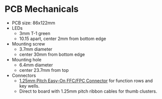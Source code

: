 # PCB Mechanicals

* PCB size: 86x122mm
* LEDs
  * 3mm T-1 green
  * 10.15 apart, center 2mm from bottom edge
* Mounting screw
  * 3.7mm diameter
  * center 30mm from bottom edge
* Mounting hole
  * 6.4mm diameter
  * center 23.7mm from top
* Connectors
  * [1.25mm Pitch Easy-On FFC/FPC
    Connector](https://www.molex.com/molex/products/part-detail/ffc_fpc_connectors/0039532135)
    for function rows and key wells.
  * Direct to board with 1.25mm pitch ribbon cables for thumb
    clusters.
